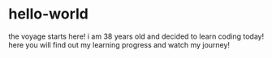 # hello-world
the voyage starts here!
i am 38 years old and decided to learn coding today!
here you will find out my learning progress and watch my journey!

